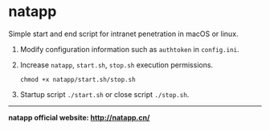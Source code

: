 # natapp
Simple start and end script for intranet penetration in macOS or linux.

1. Modify configuration information such as `authtoken` in `config.ini`.
2. Increase `natapp`, `start.sh`, `stop.sh` execution permissions.

    `chmod +x natapp/start.sh/stop.sh`
3. Startup script `./start.sh` or close script `./stop.sh`.    
-------
**natapp official website: http://natapp.cn/**
